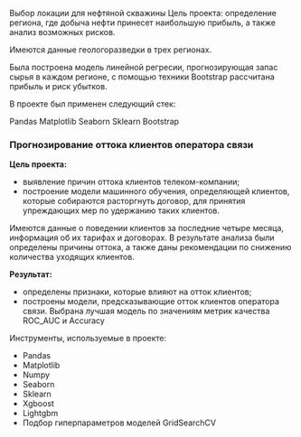 
Выбор локации для нефтяной скважины
Цель проекта: определение региона, где добыча нефти принесет наибольшую прибыль, а также анализ возможных рисков.

Имеются данные геологоразведки в трех регионах.

Была построена модель линейной регресии, прогнозирующая запас сырья в каждом регионе, с помощью техники Bootstrap рассчитана прибыль и риск убытков.

В проекте был применен следующий стек:

Pandas
Matplotlib
Seaborn
Sklearn
Bootstrap

### Прогнозирование оттока клиентов оператора связи

**Цель проекта:** 
- выявление причин оттока клиентов телеком-компании; 
- построение модели машинного обучения, определяющей клиентов, которые собираются расторгнуть договор, для принятия упреждающих мер по удержанию таких клиентов.

Имеются данные о поведении клиентов за последние четыре месяца, информация об их тарифах и договорах. В результате анализа были определены причины оттока, а также даны рекомендации по снижению количества уходящих клиентов.

**Результат:** 
- определены признаки, которые влияют на отток клиентов;
- построены модели, предсказывающие отток клиентов оператора связи. Выбрана лучшая модель по значениям метрик качества ROC_AUC и Accuracy

Инструменты, используемые в проекте:
- Pandas
- Matplotlib
- Numpy
- Seaborn
- Sklearn
- Xgboost
- Lightgbm
- Подбор гиперпараметров моделей GridSearchCV
